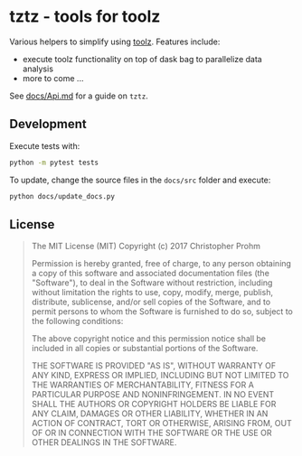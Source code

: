 # tztz - tools for toolz

Various helpers to simplify using [toolz][toolz]. Features include:

- execute toolz functionality on top of dask bag to parallelize data analysis
- more to come ...

[toolz]: http://toolz.readthedocs.io/en/latest/


See [docs/Api.md](docs/Api.md) for a guide on `tztz`.

## Development

Execute tests with:

```bash
python -m pytest tests
```

To update, change the source files in the `docs/src` folder and execute:

```bash
python docs/update_docs.py
```

## License

>  The MIT License (MIT)
>  Copyright (c) 2017 Christopher Prohm
>
>  Permission is hereby granted, free of charge, to any person obtaining a copy
>  of this software and associated documentation files (the "Software"), to
>  deal in the Software without restriction, including without limitation the
>  rights to use, copy, modify, merge, publish, distribute, sublicense, and/or
>  sell copies of the Software, and to permit persons to whom the Software is
>  furnished to do so, subject to the following conditions:
>
>  The above copyright notice and this permission notice shall be included in
>  all copies or substantial portions of the Software.
>
>  THE SOFTWARE IS PROVIDED "AS IS", WITHOUT WARRANTY OF ANY KIND, EXPRESS OR
>  IMPLIED, INCLUDING BUT NOT LIMITED TO THE WARRANTIES OF MERCHANTABILITY,
>  FITNESS FOR A PARTICULAR PURPOSE AND NONINFRINGEMENT. IN NO EVENT SHALL THE
>  AUTHORS OR COPYRIGHT HOLDERS BE LIABLE FOR ANY CLAIM, DAMAGES OR OTHER
>  LIABILITY, WHETHER IN AN ACTION OF CONTRACT, TORT OR OTHERWISE, ARISING
>  FROM, OUT OF OR IN CONNECTION WITH THE SOFTWARE OR THE USE OR OTHER
>  DEALINGS IN THE SOFTWARE.